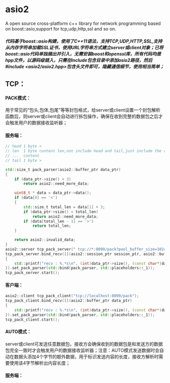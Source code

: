 # asio2
A open source cross-platform c++ library for network programming based on boost::asio,support for tcp,udp,http,ssl and so on.

##### 代码基于boost::asio构建，使用了C++11语法，支持TCP,UDP,HTTP,SSL,支持从内存字符串加载SSL证书，使用URL字符串方式建立server或client对象；已将boost::asio代码单独摘出并引入，无需安装boost和openssl库，所有代码均是hpp文件，以源码级链入，只需在Include包含目录中添加asio2路径，然后#include <asio2/asio2.hpp>包含头文件即可，隐藏通信细节，使用相当简单；

## TCP：
#### PACK模式：
  用于常见的“包头,包体,包尾”等等封包格式，给server或client设置一个封包解析函数后，则server或client会自动进行拆包操作，确保在收到完整的数据包之后才会触发用户的数据接收监听器；
#### 服务端：
```c++
// head 1 byte <
// len  1 byte content len,not include head and tail,just include the content len
// ...  content
// tail 1 byte >

std::size_t pack_parser(asio2::buffer_ptr data_ptr)
{
	if (data_ptr->size() < 3)
		return asio2::need_more_data;

	uint8_t * data = data_ptr->data();
	if (data[0] == '<')
	{
		std::size_t total_len = data[1] + 3;
		if (data_ptr->size() < total_len)
			return asio2::need_more_data;
		if (data[total_len - 1] == '>')
			return total_len;
	}

	return asio2::invalid_data;
}
asio2::server tcp_pack_server(" tcp://*:8099/pack?pool_buffer_size=1024");
tcp_pack_server.bind_recv([](asio2::session_ptr session_ptr, asio2::buffer_ptr data_ptr)
{
	std::printf("recv : %.*s\n", (int)data_ptr->size(), (const char*)data_ptr->data());
}).set_pack_parser(std::bind(pack_parser, std::placeholders::_1));
tcp_pack_server.start();
```
#### 客户端：
```c++
asio2::client tcp_pack_client("tcp://localhost:8099/pack");
tcp_pack_client.bind_recv([](asio2::buffer_ptr data_ptr)
{
	std::printf("recv : %.*s\n", (int)data_ptr->size(), (const char*)data_ptr->data());
}).set_pack_parser(std::bind(pack_parser, std::placeholders::_1));
tcp_pack_client.start();
```
#### AUTO模式：
  server或client可发送任意数据包，接收方会确保收到的数据包是和发送方的数据包完全一致时才会触发用户的数据接收监听器；注意：AUTO模式发送数据时会自动在数据头添加4个字节的额外数据，用于标识发送内容的长度，接收方解析时需要使用该4字节解析出内容长度；
#### 服务端：
